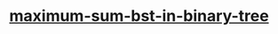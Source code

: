 # [maximum-sum-bst-in-binary-tree](https://leetcode-cn.com/problems/maximum-sum-bst-in-binary-tree)
